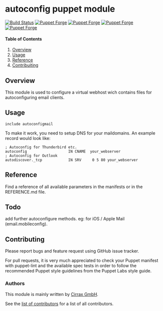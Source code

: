 # autoconfig puppet module

[![Build Status](https://travis-ci.org/cirrax/puppet-autoconfigmail.svg?branch=master)](https://travis-ci.org/cirrax/puppet-autoconfigmail)
[![Puppet Forge](https://img.shields.io/puppetforge/v/cirrax/autoconfigmail.svg?style=flat-square)](https://forge.puppetlabs.com/cirrax/autoconfigmail)
[![Puppet Forge](https://img.shields.io/puppetforge/dt/cirrax/autoconfigmail.svg?style=flat-square)](https://forge.puppet.com/cirrax/autoconfigmail)
[![Puppet Forge](https://img.shields.io/puppetforge/e/cirrax/autoconfigmail.svg?style=flat-square)](https://forge.puppet.com/cirrax/autoconfigmail)
[![Puppet Forge](https://img.shields.io/puppetforge/f/cirrax/autoconfigmail.svg?style=flat-square)](https://forge.puppet.com/cirrax/autoconfigmail)

#### Table of Contents

1. [Overview](#overview)
1. [Usage](#usage)
1. [Reference](#reference)
1. [Contribuiting](#contributing)


## Overview

This module is used to configure a virtual webhost wich
contains files for autoconfiguring email clients.


## Usage

    include autoconfigmail

To make it work, you need to setup DNS for your maildomains. An example record would look like:

    ; Autoconfig for Thunderbird etc.
    autoconfig                   IN CNAME  your_webserver
    ; Autoconfig for Outlook
    autodiscover._tcp            IN SRV     0 5 80 your_webserver


## Reference

Find a reference of all available parameters in the manifests or in the REFERENCE.md file.

## Todo

add further autoconfigure methods. eg: for iOS / Apple Mail (email.mobileconfig).

## Contributing

Please report bugs and feature request using GitHub issue tracker.

For pull requests, it is very much appreciated to check your Puppet manifest with puppet-lint
and the available spec tests  in order to follow the recommended Puppet style guidelines
from the Puppet Labs style guide.

### Authors

This module is mainly written by [Cirrax GmbH](https://cirrax.com).

See the [list of contributors](https://github.com/cirrax/puppet-autoconfigmail/graphs/contributors)
for a list of all contributors.
